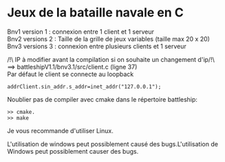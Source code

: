 # Jeux de la bataille navale en C

Bnv1 version 1 : connexion entre 1 client et 1 serveur  
Bnv2 versions 2 : Taille de la grille de jeux variables (taille max 20 x 20)  
Bnv3 versions 3 : connexion entre plusieurs clients et 1 serveur  

/!\ IP à modifier avant la compilation si on souhaite un changement d'ip/!\  
==> battleshipV1.1/bnv3.1/src/client.c (ligne 37)  
Par défaut le client se connecte au loopback  

```
addrClient.sin_addr.s_addr=inet_addr("127.0.0.1");
```

Noublier pas de compiler avec cmake dans le répertoire battleship:

```
>> cmake.
>> make
```

Je vous recommande d'utiliser Linux.

L'utilisation de windows peut possiblement causé des bugs.L'utilisation de Windows peut possiblement causer des bugs.
